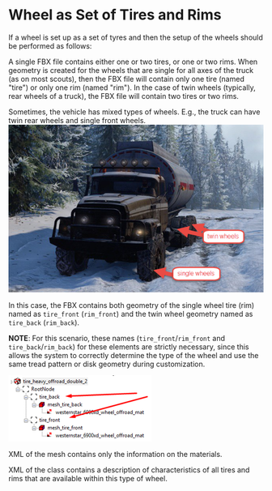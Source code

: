 # Wheel as Set of Tires and Rims

If a wheel is set up as a set of tyres and then the setup of the wheels should be performed as follows:

A single FBX file contains either one or two tires, or one or two rims. When geometry is created for the wheels that are single for all axes of the truck (as on most scouts), then the FBX file will contain only one tire (named "tire") or only one rim (named "rim"). In the case of twin wheels (typically, rear wheels of a truck), the FBX file will contain two tires or two rims.

Sometimes, the vehicle has mixed types of wheels. E.g., the truck can have twin rear wheels and single front wheels.
![A truck with both single and twin wheels](./media/truck_with_both_single_and_twin_wheels.png)

In this case, the FBX contains both geometry of the single wheel tire (rim) named as `tire_front` (`rim_front`) and the twin wheel geometry named as `tire_back` (`rim_back`).

**NOTE**: For this scenario, these names (`tire_front`/`rim_front` and `tire_back`/`rim_back`) for these elements are strictly necessary, since this allows the system to correctly determine the type of the wheel and use the same tread pattern or disk geometry during customization.

![Tire structure](./media/tire_structure.png)

XML of the mesh contains only the information on the materials.

XML of the class contains a description of characteristics of all tires and rims that are available within this type of wheel.

